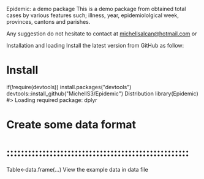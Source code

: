 Epidemic: a demo package
This is a demo package from obtained total cases by various features such; illness, year, epidemiololgical week, provinces, cantons and parishes.

Any suggestion do not hesitate to contact at michellsalcan@hotmail.com or 

Installation and loading
Install the latest version from GitHub as follow:

# Install
if(!require(devtools)) install.packages("devtools")
devtools::install_github("MichellS3/Epidemic")
Distribution
library(Epidemic)
#> Loading required package: dplyr

# Create some data format
# :::::::::::::::::::::::::::::::::::::::::::::::::::
Table<-data.frame(...)
View the example data in data file
